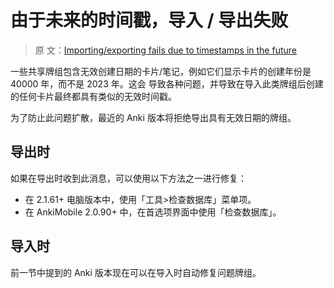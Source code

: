 # 由于未来的时间戳，导入 / 导出失败

> 原
> 文：[Importing/exporting fails due to timestamps in the future](https://faqs.ankiweb.net/timestamps-in-the-future.html)

一些共享牌组包含无效创建日期的卡片/笔记，例如它们显示卡片的创建年份是 40000 年，而不是 2023 年。这会
导致各种问题，并导致在导入此类牌组后创建的任何卡片最终都具有类似的无效时间戳。

为了防止此问题扩散，最近的 Anki 版本将拒绝导出具有无效日期的牌组。

## 导出时

如果在导出时收到此消息，可以使用以下方法之一进行修复：

- 在 2.1.61+ 电脑版本中，使用「工具>检查数据库」菜单项。
- 在 AnkiMobile 2.0.90+ 中，在首选项界面中使用「检查数据库」。

## 导入时

前一节中提到的 Anki 版本现在可以在导入时自动修复问题牌组。
